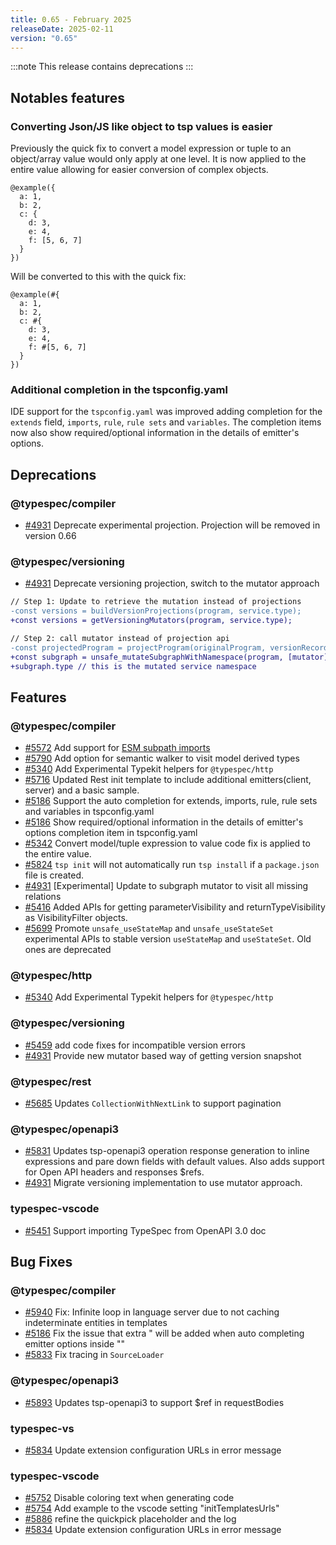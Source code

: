 ```yaml
---
title: 0.65 - February 2025
releaseDate: 2025-02-11
version: "0.65"
---
```


:::note
This release contains deprecations
:::

## Notables features

### Converting Json/JS like object to tsp values is easier

Previously the quick fix to convert a model expression or tuple to an object/array value would only apply at one level. It is now applied to the entire value allowing for easier conversion of complex objects.

```tsp
@example({
  a: 1,
  b: 2,
  c: {
    d: 3,
    e: 4,
    f: [5, 6, 7]
  }
})
```

Will be converted to this with the quick fix:

```tsp
@example(#{
  a: 1,
  b: 2,
  c: #{
    d: 3,
    e: 4,
    f: #[5, 6, 7]
  }
})
```

### Additional completion in the tspconfig.yaml

IDE support for the `tspconfig.yaml` was improved adding completion for the `extends` field, `imports`, `rule`, `rule sets` and `variables`. The completion items now also show required/optional information in the details of emitter's options.

## Deprecations

### @typespec/compiler

- [#4931](https://github.com/microsoft/typespec/pull/4931) Deprecate experimental projection. Projection will be removed in version 0.66

### @typespec/versioning

- [#4931](https://github.com/microsoft/typespec/pull/4931) Deprecate versioning projection, switch to the mutator approach

```diff lang="tsp"
// Step 1: Update to retrieve the mutation instead of projections
-const versions = buildVersionProjections(program, service.type);
+const versions = getVersioningMutators(program, service.type);

// Step 2: call mutator instead of projection api
-const projectedProgram = projectProgram(originalProgram, versionRecord.projections);
+const subgraph = unsafe_mutateSubgraphWithNamespace(program, [mutator], service.type);
+subgraph.type // this is the mutated service namespace
```

## Features

### @typespec/compiler

- [#5572](https://github.com/microsoft/typespec/pull/5572) Add support for [ESM subpath imports](https://nodejs.org/api/packages.html#subpath-imports)
- [#5790](https://github.com/microsoft/typespec/pull/5790) Add option for semantic walker to visit model derived types
- [#5340](https://github.com/microsoft/typespec/pull/5340) Add Experimental Typekit helpers for `@typespec/http`
- [#5716](https://github.com/microsoft/typespec/pull/5716) Updated Rest init template to include additional emitters(client, server) and a basic sample.
- [#5186](https://github.com/microsoft/typespec/pull/5186) Support the auto completion for extends, imports, rule, rule sets and variables in tspconfig.yaml
- [#5186](https://github.com/microsoft/typespec/pull/5186) Show required/optional information in the details of emitter's options completion item in tspconfig.yaml
- [#5342](https://github.com/microsoft/typespec/pull/5342) Convert model/tuple expression to value code fix is applied to the entire value.
- [#5824](https://github.com/microsoft/typespec/pull/5824) `tsp init` will not automatically run `tsp install` if a `package.json` file is created.
- [#4931](https://github.com/microsoft/typespec/pull/4931) [Experimental] Update to subgraph mutator to visit all missing relations
- [#5416](https://github.com/microsoft/typespec/pull/5416) Added APIs for getting parameterVisibility and returnTypeVisibility as VisibilityFilter objects.
- [#5699](https://github.com/microsoft/typespec/pull/5699) Promote `unsafe_useStateMap` and `unsafe_useStateSet` experimental APIs to stable version `useStateMap` and `useStateSet`. Old ones are deprecated

### @typespec/http

- [#5340](https://github.com/microsoft/typespec/pull/5340) Add Experimental Typekit helpers for `@typespec/http`

### @typespec/versioning

- [#5459](https://github.com/microsoft/typespec/pull/5459) add code fixes for incompatible version errors
- [#4931](https://github.com/microsoft/typespec/pull/4931) Provide new mutator based way of getting version snapshot

### @typespec/rest

- [#5685](https://github.com/microsoft/typespec/pull/5685) Updates `CollectionWithNextLink` to support pagination

### @typespec/openapi3

- [#5831](https://github.com/microsoft/typespec/pull/5831) Updates tsp-openapi3 operation response generation to inline expressions and pare down fields with default values. Also adds support for Open API headers and responses $refs.
- [#4931](https://github.com/microsoft/typespec/pull/4931) Migrate versioning implementation to use mutator approach.

### typespec-vscode

- [#5451](https://github.com/microsoft/typespec/pull/5451) Support importing TypeSpec from OpenAPI 3.0 doc

## Bug Fixes

### @typespec/compiler

- [#5940](https://github.com/microsoft/typespec/pull/5940) Fix: Infinite loop in language server due to not caching indeterminate entities in templates
- [#5186](https://github.com/microsoft/typespec/pull/5186) Fix the issue that extra " will be added when auto completing emitter options inside ""
- [#5833](https://github.com/microsoft/typespec/pull/5833) Fix tracing in `SourceLoader`

### @typespec/openapi3

- [#5893](https://github.com/microsoft/typespec/pull/5893) Updates tsp-openapi3 to support $ref in requestBodies

### typespec-vs

- [#5834](https://github.com/microsoft/typespec/pull/5834) Update extension configuration URLs in error message

### typespec-vscode

- [#5752](https://github.com/microsoft/typespec/pull/5752) Disable coloring text when generating code
- [#5754](https://github.com/microsoft/typespec/pull/5754) Add example to the vscode setting "initTemplatesUrls"
- [#5886](https://github.com/microsoft/typespec/pull/5886) refine the quickpick placeholder and the log
- [#5834](https://github.com/microsoft/typespec/pull/5834) Update extension configuration URLs in error message
